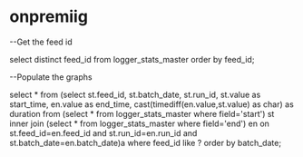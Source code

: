 # onpremiig

--Get the feed id

select distinct feed_id from logger_stats_master order by feed_id;

--Populate the graphs

select * from (select st.feed_id, st.batch_date, st.run_id, st.value as start_time, en.value as end_time, cast(timediff(en.value,st.value) as char) as duration from (select * from logger_stats_master where field='start') st inner join (select * from logger_stats_master where field='end') en on st.feed_id=en.feed_id and st.run_id=en.run_id and st.batch_date=en.batch_date)a  where feed_id like ? order by batch_date;
